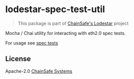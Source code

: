 # lodestar-spec-test-util

> This package is part of [ChainSafe's Lodestar](https://lodestar.chainsafe.io) project

Mocha / Chai utility for interacting with eth2.0 spec tests. 

For usage see [spec tests]("https://github.com/ChainSafe/lodestar/tree/unstable/packages/beacon-node/test/spec")

## License

Apache-2.0 [ChainSafe Systems](https://chainsafe.io)
